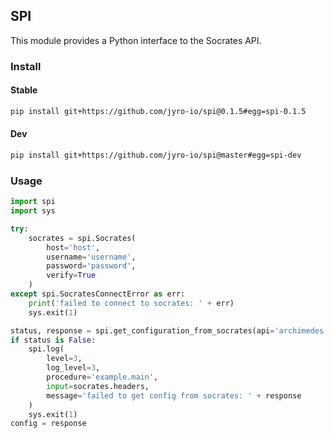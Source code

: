 ## SPI

This module provides a Python interface to the Socrates API.

### Install

#### Stable

```bash
pip install git+https://github.com/jyro-io/spi@0.1.5#egg=spi-0.1.5
```

#### Dev

```bash
pip install git+https://github.com/jyro-io/spi@master#egg=spi-dev
```

### Usage

```python
import spi
import sys

try:
    socrates = spi.Socrates(
        host='host',
        username='username',
        password='password',
        verify=True
    )
except spi.SocratesConnectError as err:
    print('failed to connect to socrates: ' + err)
    sys.exit(1)

status, response = spi.get_configuration_from_socrates(api='archimedes', key='classifier')
if status is False:
    spi.log(
        level=3,
        log_level=3,
        procedure='example.main',
        input=socrates.headers,
        message='failed to get config from socrates: ' + response
    )
    sys.exit(1)
config = response
```